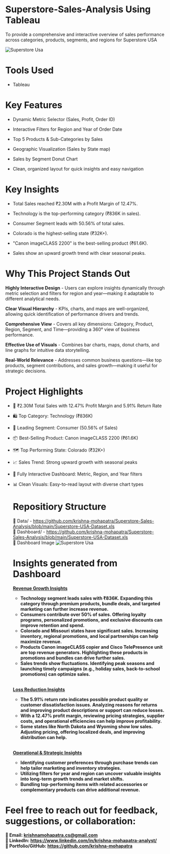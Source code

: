 # Superstore-Sales-Analysis Using Tableau
To provide a comprehensive and interactive overview of sales performance across categories, products, segments, and regions for Superstore USA

![Superstore Usa](https://github.com/user-attachments/assets/b19e414e-5f64-43dd-9b1a-b436bd762717)

# Tools Used 
- Tableau  

 # Key Features
  
* Dynamic Metric Selector (Sales, Profit, Order ID)

* Interactive Filters for Region and Year of Order Date

* Top 5 Products & Sub-Categories by Sales

* Geographic Visualization (Sales by State map)

* Sales by Segment Donut Chart

* Clean, organized layout for quick insights and easy navigation


# Key Insights

* Total Sales reached ₹2.30M with a Profit Margin of 12.47%.

* Technology is the top-performing category (₹836K in sales).

* Consumer Segment leads with 50.56% of total sales.

* Colorado is the highest-selling state (₹32K+).

* "Canon imageCLASS 2200" is the best-selling product (₹61.6K).

* Sales show an upward growth trend with clear seasonal peaks.

#  Why This Project Stands Out

<b>Highly Interactive Design</b> - Users can explore insights dynamically through metric selection and filters for region and year—making it adaptable to different analytical needs.

<b>Clear Visual Hierarchy</b> - KPIs, charts, and maps are well-organized, allowing quick identification of performance drivers and trends.

<b>Comprehensive View</b> - Covers all key dimensions: Category, Product, Region, Segment, and Time—providing a 360° view of business performance.

<b>Effective Use of Visuals</b> - Combines bar charts, maps, donut charts, and line graphs for intuitive data storytelling.

<b>Real-World Relevance</b> - Addresses common business questions—like top products, segment contributions, and sales growth—making it useful for strategic decisions.
 
# Project Highlights

* 📌 ₹2.30M Total Sales with 12.47% Profit Margin and 5.91% Return Rate

* 🛍️ Top Category: Technology (₹836K)

* 👥 Leading Segment: Consumer (50.56% of Sales)

* 📦 Best-Selling Product: Canon imageCLASS 2200 (₹61.6K)

* 🗺️ Top Performing State: Colorado (₹32K+)

* 📈 Sales Trend: Strong upward growth with seasonal peaks

* 🧠 Fully Interactive Dashboard: Metric, Region, and Year filters

* 📊 Clean Visuals: Easy-to-read layout with diverse chart types

  # Repositiory Structure

  📁 Data/ - https://github.com/krishna-mohapatra/Superstore-Sales-Analysis/blob/main/Superstore-USA-Dataset.xls <br/>
  📁 Dashboard/ -  https://github.com/krishna-mohapatra/Superstore-Sales-Analysis/blob/main/Superstore-USA-Dataset.xls <br/>
  📁 Dashboard Image  ![Superstore Usa](https://github.com/user-attachments/assets/8e39726f-c887-4c0a-8b77-479795524959)

  # Insights generated from Dashboard
  <ins><b>Revenue Growth Insights<b/><ins/>
  - Technology segment leads sales with ₹836K. Expanding this category through premium products, bundle deals, and targeted marketing can further increase revenue.
  - Consumers contribute over 50% of sales. Offering loyalty programs, personalized promotions, and exclusive discounts can improve retention and spend.
  - Colorado and Missouri states have significant sales. Increasing inventory, regional promotions, and local partnerships can help maximize revenue.
  - Products Canon imageCLASS copier and Cisco TelePresence unit are top revenue generators. Highlighting these products in promotions and bundles can drive further sales.
  - Sales trends show fluctuations. Identifying peak seasons and launching timely campaigns (e.g., holiday sales, back-to-school promotions) can optimize sales.

  <br>
  
   <ins> <b>Loss Reduction Insights<b/> <ins/>
    
  - The 5.91% return rate indicates possible product quality or customer dissatisfaction issues. Analyzing reasons for returns and improving product descriptions or support can reduce losses.
  - With a 12.47% profit margin, reviewing pricing strategies, supplier costs, and operational efficiencies can help improve profitability.
  - Some states like North Dakota and Wyoming show low sales. Adjusting pricing, offering localized deals, and improving distribution can help.
 

  <br>
  

  <ins><b>Operational & Strategic Insights<b/><ins/>
  
  - Identifying customer preferences through purchase trends can help tailor marketing and inventory strategies.
  - Utilizing filters for year and region can uncover valuable insights into long-term growth trends and market shifts.
  - Bundling top-performing items with related accessories or complementary products can drive additional revenue.





#  Feel free to reach out for feedback, suggestions, or collaboration:

📧 Email: krishnamohapatra.cs@gmail.com <br/>
🔗 LinkedIn: https://www.linkedin.com/in/krishna-mohapatra-analyst/ <br/>
📁 Portfolio/GitHub: https://github.com/krishna-mohapatra
  
